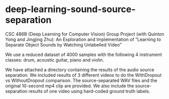 # deep-learning-sound-source-separation
CSC 486B (Deep Learning for Computer Vision) Group Project (with Quinton Yong and Jingjing Zhu): An Exploration and Implementation of “Learning to Separate Object Sounds by Watching Unlabelled Video”

We use a reduced dataset of 4000 samples with the following 4 instrument classes: drum, acoustic guitar, piano and violin.

We have attached a directory containing the results of the audio source separation. We included results of 3 different videos to do the WithDropout vs WithoutDropout comparison. The source-separated WAV files and the original 10-second mp4 clip are provided. We also include
the source-separation results of one video using hard-coded ground truth labels.
